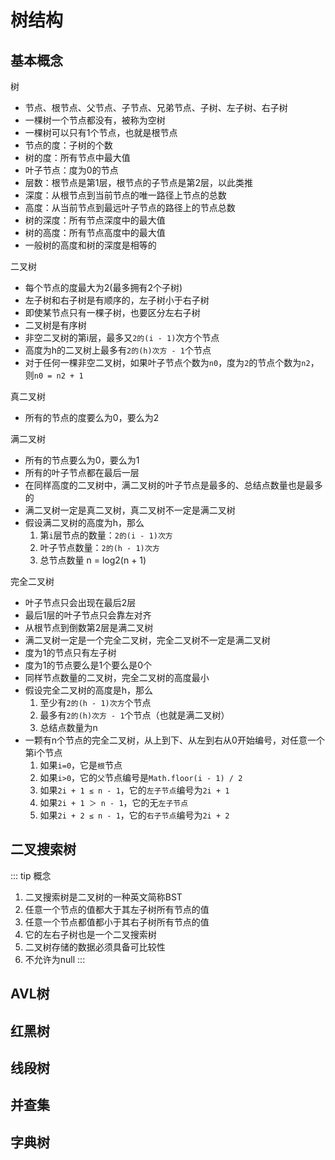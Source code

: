 # 树结构

## 基本概念

树

- 节点、根节点、父节点、子节点、兄弟节点、子树、左子树、右子树
- 一棵树一个节点都没有，被称为空树
- 一棵树可以只有1个节点，也就是根节点
- 节点的度：子树的个数
- 树的度：所有节点中最大值
- 叶子节点：度为0的节点
- 层数：根节点是第1层，根节点的子节点是第2层，以此类推
- 深度：从根节点到当前节点的唯一路径上节点的总数
- 高度：从当前节点到最远叶子节点的路径上的节点总数
- 树的深度：所有节点深度中的最大值
- 树的高度：所有节点高度中的最大值
- 一般树的高度和树的深度是相等的

二叉树

- 每个节点的度最大为2(最多拥有2个子树)
- 左子树和右子树是有顺序的，左子树小于右子树
- 即使某节点只有一棵子树，也要区分左右子树
- 二叉树是有序树
- 非空二叉树的第i层，最多又`2的(i - 1)`次方个节点
- 高度为h的二叉树上最多有`2的(h)次方 - 1`个节点
- 对于任何一棵非空二叉树，如果叶子节点个数为`n0`，度为`2`的节点个数为`n2`，则`n0 = n2 + 1`

真二叉树

- 所有的节点的度要么为0，要么为2

满二叉树

- 所有的节点要么为0，要么为1
- 所有的叶子节点都在最后一层
- 在同样高度的二叉树中，满二叉树的叶子节点是最多的、总结点数量也是最多的
- 满二叉树一定是真二叉树，真二叉树不一定是满二叉树
- 假设满二叉树的高度为h，那么
  1. 第`i`层节点的数量：`2的(i - 1)次方`
  2. 叶子节点数量：`2的(h - 1)次方`
  3. 总节点数量 n = log2(n + 1)

完全二叉树

- 叶子节点只会出现在最后2层
- 最后1层的叶子节点只会靠左对齐
- 从根节点到倒数第2层是满二叉树
- 满二叉树一定是一个完全二叉树，完全二叉树不一定是满二叉树
- 度为1的节点只有左子树
- 度为1的节点要么是1个要么是0个
- 同样节点数量的二叉树，完全二叉树的高度最小
- 假设完全二叉树的高度是h，那么
  1. 至少有`2的(h - 1)次方`个节点
  2. 最多有`2的(h)次方 - 1`个节点（也就是满二叉树）
  3. 总结点数量为n
- 一颗有n个节点的完全二叉树，从上到下、从左到右从0开始编号，对任意一个第i个节点
  1. 如果`i=0`，它是`根`节点
  2. 如果`i>0`，它的`父`节点编号是`Math.floor(i - 1) / 2`
  3. 如果`2i + 1 ≤ n - 1`，它的`左子节点`编号为`2i + 1`
  4. 如果`2i + 1 ＞ n - 1`，它的无`左子节点`
  5. 如果`2i + 2 ≤ n - 1`，它的`右子节点`编号为`2i + 2`

## 二叉搜索树

::: tip 概念

1. 二叉搜索树是二叉树的一种英文简称BST
2. 任意一个节点的值都大于其左子树所有节点的值
3. 任意一个节点都值都小于其右子树所有节点的值
4. 它的左右子树也是一个二叉搜索树
5. 二叉树存储的数据必须具备可比较性
6. 不允许为null
   :::

## AVL树

## 红黑树

## 线段树

## 并查集

## 字典树

